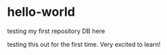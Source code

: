 # hello-world
testing my first repository
DB here

testing this out for the first time. Very excited to learn!
